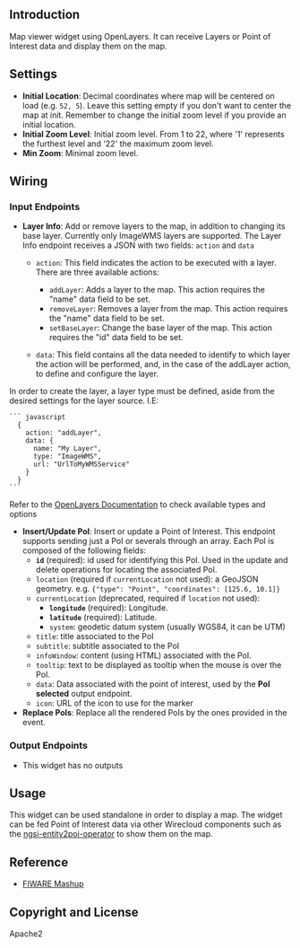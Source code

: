 ## Introduction

Map viewer widget using OpenLayers. It can receive Layers or Point of Interest data and display them
 on the map.

## Settings


- **Initial Location**: Decimal coordinates where map will be centered on load (e.g. `52, 5`). Leave this setting empty if you don't want to center the map at init. Remember to change the initial zoom level if you provide an initial location.
- **Initial Zoom Level**: Initial zoom level. From 1 to 22, where '1' represents the furthest level and '22' the maximum zoom level.
- **Min Zoom**: Minimal zoom level.


## Wiring

### Input Endpoints


- **Layer Info**: Add or remove layers to the map, in addition to changing its base layer. Currently only ImageWMS layers are supported.
  The Layer Info endpoint receives a JSON with two fields: `action` and `data`
  - `action`: This field indicates the action to be executed with a layer. There are three available actions:
    - `addLayer`: Adds a layer to the map. This action requires the "name" data field to be set.
    - `removeLayer`: Removes a layer from the map. This action requires the "name" data field to be set.
    - `setBaseLayer`: Change the base layer of the map. This action requires the "id" data field to be set.

  - `data`: This field contains all the data needed to identify to which layer the action will be performed, and, in the case of the addLayer action, to define and configure the layer.

In order to create the layer, a layer type must be defined, aside from the desired settings for the layer source. I.E:

    ``` javascript
      {
        action: "addLayer",
        data: {
          name: "My Layer",
          type: "ImageWMS",
          url: "UrlToMyWMSService"
        }
      }
    ```
Refer to the [OpenLayers Documentation](http://openlayers.org/en/latest/apidoc/) to check available types and options

- **Insert/Update PoI**: Insert or update a Point of Interest. This endpoint
  supports sending just a PoI or severals through an array. Each PoI is composed
  of the following fields:
    - **`id`** (required): id used for identifying this PoI. Used in the update
      and delete operations for locating the associated PoI.
    - `location` (required if `currentLocation` not used): a GeoJSON geometry.
      e.g. `{"type": "Point", "coordinates": [125.6, 10.1]}`
    - `currentLocation` (deprecated, required if `location` not used):
        - **`longitude`** (required): Longitude.
        - **`latitude`** (required): Latitude.
        - `system`: geodetic datum system (usually WGS84, it can be UTM)
    - `title`: title associated to the PoI
    - `subtitle`: subtitle associated to the PoI
    - `infoWindow`: content (using HTML) associated with the PoI.
    - `tooltip`: text to be displayed as tooltip when the mouse is over the PoI.
    - `data`: Data associated with the point of interest, used by the **PoI
      selected** output endpoint.
    - `icon`: URL of the icon to use for the marker
- **Replace PoIs**: Replace all the rendered PoIs by the ones provided in the
  event.

### Output Endpoints

- This widget has no outputs

## Usage

This widget can be used standalone in order to display a map. The widget can be fed Point of Interest data via other Wirecloud components such as the [ngsi-entity2poi-operator](https://github.com/wirecloud-fiware/ngsi-entity2poi-operator) to show them on the map.

## Reference

- [FIWARE Mashup](https://mashup.lab.fiware.org/)

## Copyright and License

Apache2
